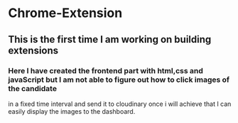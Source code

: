 # Chrome-Extension
## This is the first time I am working on building extensions
### Here I have created the frontend part with html,css and javaScript but I am not able to figure out how to click images of the candidate 
in a fixed time interval and send it to cloudinary once i will achieve that I can easily display the images to the dashboard.
